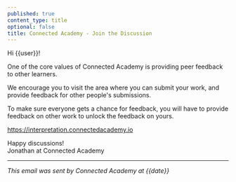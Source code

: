 ```yaml
---
published: true
content_type: title
optional: false
title: Connected Academy - Join the Discussion
---
```

Hi {{user}}!

One of the core values of Connected Academy is providing peer feedback to other learners.

We encourage you to visit the area where you can submit your work, and provide feedback for other people's submissions.

To make sure everyone gets a chance for feedback, you will have to provide feedback on other work to unlock the feedback on yours.

https://interpretation.connectedacademy.io

Happy discussions!\
Jonathan at Connected Academy

----
_This email was sent by Connected Academy at {{date}}_
